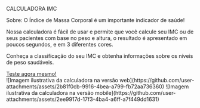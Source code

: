 <head>
  <p> CALCULADORA IMC </p>
</head>
<section>
  <p> Sobre: O Índice de Massa Corporal é um importante indicador de saúde!</p> 
  <p> Nossa calculadora é fácil de usar e permite que você calcule seu IMC ou de seus pacientes com base no peso e altura, o resultado é apresentado em poucos segundos, e em 3 diferentes cores. </p>
  <p>  Conheça a classificação do seu IMC e obtenha informações sobre os níveis de peso saudáveis.</p>  
</section>

<footer>
   <a href="https://calculadora-imc-ten-mu.vercel.app/" target="_blank">Teste agora mesmo!</a>
</footer>

<section>
  ![Imagem ilustrativa da calculadora na versão web](https://github.com/user-attachments/assets/2b81f0cb-9916-4bea-a799-fb72aa736360) ![Imagem ilustrativa da calculadora na versão mobile](https://github.com/user-attachments/assets/2ee9917d-17f3-4ba4-a6ff-a7f449dd1631)
</section>



